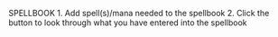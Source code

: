 SPELLBOOK
    1. Add spell(s)/mana needed to the spellbook
    2. Click the button to look through what you have entered into the spellbook
